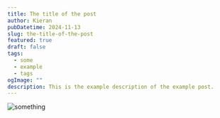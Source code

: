 ```yaml
---
title: The title of the post
author: Kieran
pubDatetime: 2024-11-13
slug: the-title-of-the-post
featured: true
draft: false
tags:
  - some
  - example
  - tags
ogImage: ""
description: This is the example description of the example post.
---
```


![something](../../assets/images/htb-forest-mitre.svg)